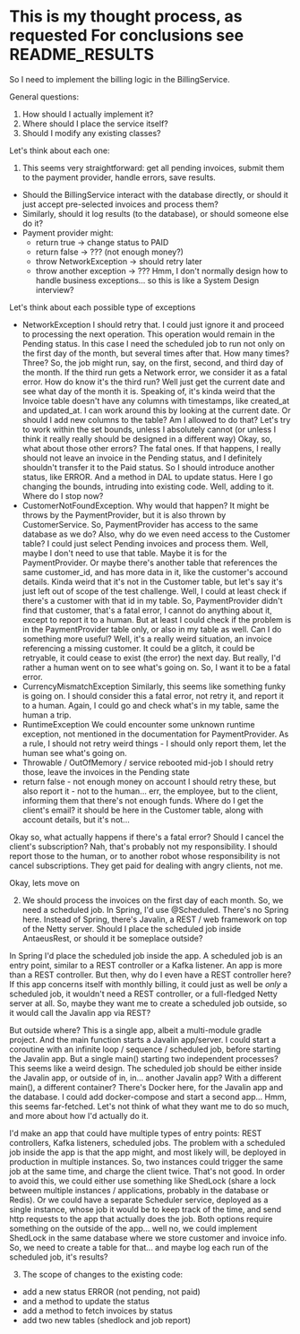This is my thought process, as requested
For conclusions see README_RESULTS
==========

So I need to implement the billing logic in the BillingService.

General questions:

1. How should I actually implement it?
2. Where should I place the service itself?
3. Should I modify any existing classes?

Let's think about each one:

1. This seems very straightforward: get all pending invoices, submit them to the payment provider, handle errors, save
   results.

- Should the BillingService interact with the database directly, or should it just accept pre-selected invoices and
  process them?
- Similarly, should it log results (to the database), or should someone else do it?
- Payment provider might:
    - return true -> change status to PAID
    - return false -> ??? (not enough money?)
    - throw NetworkException -> should retry later
    - throw another exception -> ???
Hmm, I don't normally design how to handle business exceptions... so this is like a System Design interview?

Let's think about each possible type of exceptions

- NetworkException
  I should retry that.
  I could just ignore it and proceed to processing the next operation. This operation would remain in the Pending
  status.
  In this case I need the scheduled job to run not only on the first day of the month, but several times after that. How
  many times? Three?
  So, the job might run, say, on the first, second, and third day of the month. If the third run gets a Network error,
  we consider it as a fatal error.
  How do know it's the third run? Well just get the current date and see what day of the month it is.
  Speaking of, it's kinda weird that the Invoice table doesn't have any columns with timestamps, like created_at and
  updated_at.
  I can work around this by looking at the current date. Or should I add new columns to the table? Am I allowed to do
  that?
  Let's try to work within the set bounds, unless I absolutely cannot (or unless I think it really really should be
  designed in a different way)
  Okay, so, what about those other errors? The fatal ones. If that happens, I really should not leave an invoice in the
  Pending status, and I definitely shouldn't transfer it to the Paid status. So I should introduce another status, like
  ERROR. And a method in DAL to update status.
  Here I go changing the bounds, intruding into existing code. Well, adding to it. Where do I stop now?
- CustomerNotFoundException.
  Why would that happen? It might be throws by the PaymentProvider, but it is also thrown by CustomerService.
  So, PaymentProvider has access to the same database as we do?
  Also, why do we even need access to the Customer table? I could just select Pending invoices and process them.
  Well, maybe I don't need to use that table. Maybe it is for the PaymentProvider. Or maybe there's another table that
  references the same customer_id, and has more data in it, like the customer's accound details. Kinda weird that it's
  not in the Customer table, but let's say it's just left out of scope of the test challenge.
  Well, I could at least check if there's a customer with that id in my table. So, PaymentProvider didn't find that
  customer, that's a fatal error, I cannot do anything about it, except to report it to a human. But at least I could
  check if the problem is in the PaymentProvider table only, or also in my table as well.
  Can I do something more useful? Well, it's a really weird situation, an invoice referencing a missing customer. It
  could be a glitch, it could be retryable, it could cease to exist (the error) the next day. But really, I'd rather a
  human went on to see what's going on. So, I want it to be a fatal error.
- CurrencyMismatchException
  Similarly, this seems like something funky is going on. I should consider this a fatal error, not retry it, and report
  it to a human. Again, I could go and check what's in my table, same the human a trip.
- RuntimeException
  We could encounter some unknown runtime exception, not mentioned in the documentation for PaymentProvider.
  As a rule, I should not retry weird things - I should only report them, let the human see what's going on.
- Throwable / OutOfMemory / service rebooted mid-job
  I should retry those, leave the invoices in the Pending state
- return false - not enough money on account
  I should retry these, but also report it - not to the human... err, the employee, but to the client, informing them
  that there's not enough funds.
  Where do I get the client's email? it should be here in the Customer table, along with account details, but it's
  not...

Okay so, what actually happens if there's a fatal error? Should I cancel the client's subscription? Nah, that's probably
not my responsibility.
I should report those to the human, or to another robot whose responsibility is not cancel subscriptions. They get paid
for dealing with angry clients, not me.

Okay, lets move on

2. We should process the invoices on the first day of each month. So, we need a scheduled job.
   In Spring, I'd use @Scheduled. There's no Spring here. Instead of Spring, there's Javalin, a REST / web framework on
   top of the Netty server.
   Should I place the scheduled job inside AntaeusRest, or should it be someplace outside?

In Spring I'd place the scheduled job inside the app. A scheduled job is an entry point, similar to a REST controller or
a Kafka listener. An app is more than a REST controller.
But then, why do I even have a REST controller here? If this app concerns itself with monthly billing, it could just as
well be *only* a scheduled job, it wouldn't need a REST controller, or a full-fledged Netty server at all.
So, maybe they want me to create a scheduled job outside, so it would call the Javalin app via REST?

But outside where? This is a single app, albeit a multi-module gradle project. And the main function starts a Javalin
app/server.
I could start a coroutine with an infinite loop / sequence / scheduled job, before starting the Javalin app.
But a single main() starting two independent processes? This seems like a weird design.
The scheduled job should be either inside the Javalin app, or outside of in, in... another Javalin app? With a different
main(), a different container?
There's Docker here, for the Javalin app and the database. I could add docker-compose and start a second app...
Hmm, this seems far-fetched. Let's not think of what they want me to do so much, and more about how I'd actually do it.

I'd make an app that could have multiple types of entry points: REST controllers, Kafka listeners, scheduled jobs.
The problem with a scheduled job inside the app is that the app might, and most likely will, be deployed in production
in multiple instances.
So, two instances could trigger the same job at the same time, and charge the client twice. That's not good.
In order to avoid this, we could either use something like ShedLock (share a lock between multiple instances /
applications, probably in the database or Redis).
Or we could have a separate Scheduler service, deployed as a single instance, whose job it would be to keep track of the
time, and send http requests to the app that actually does the job.
Both options require something on the outside of the app... well no, we could implement ShedLock in the same database
where we store customer and invoice info. So, we need to create a table for that... and maybe log each run of the
scheduled job, it's results?

3. The scope of changes to the existing code:

- add a new status ERROR (not pending, not paid)
- and a method to update the status
- add a method to fetch invoices by status
- add two new tables (shedlock and job report)
